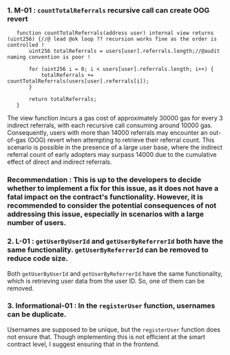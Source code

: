 ### 1. M-01 : `countTotalReferrals` recursive call can create OOG revert 
 ```solidity 
    function countTotalReferrals(address user) internal view returns (uint256) {//@ lead @ok loop ?? recursion works fine as the order is controlled ! 
        uint256 totalReferrals = users[user].referrals.length;//@audit naming convention is poor ! 
        
        for (uint256 i = 0; i < users[user].referrals.length; i++) {
            totalReferrals += countTotalReferrals(users[user].referrals[i]);
        }
        
        return totalReferrals;
    }
 ```
  The view function incurs a gas cost of approximately 30000 gas for every 3 indirect referrals, with each recursive call consuming around 10000 gas. 
  Consequently, users with more than 14000 referrals may encounter an out-of-gas (OOG) revert when attempting to retrieve their referral count. 
  This scenario is possible  in the presence of a large user base, where the indirect referral count of early adopters may surpass 14000 due to the cumulative effect of direct and indirect referrals. 
  
  ### Recommendation : This is up to the developers to decide whether to implement a fix for this issue, as it does not have a fatal impact on the contract's functionality. However, it is recommended to consider the potential consequences of not addressing this issue, especially in scenarios with a large number of users.
### 2. L-01 : `getUserByUserId` and `getUserByReferrerId` both have the same functionality. `getUserByReferrerId` can be removed to reduce code size. 
 Both `getUserByUserId` and `getUserByReferrerId` have the same functionality, which is retrieving user data from the user ID. So, one of them can be removed. 
 
### 3. Informational-01 : In the `registerUser` function, usernames can be duplicate. 
 Usernames are supposed to be unique, but the `registerUser` function does not ensure that. Though implementing this is not efficient at the smart contract level, I suggest ensuring that in the frontend.  
